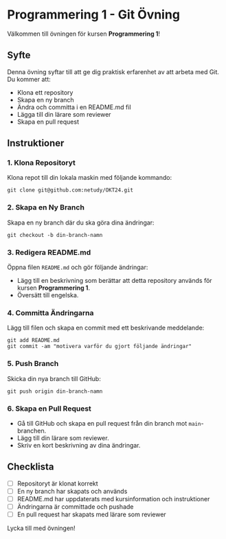 # Programmering 1 - Git Övning

Välkommen till övningen för kursen **Programmering 1**!

## Syfte

Denna övning syftar till att ge dig praktisk erfarenhet av att arbeta med Git. Du kommer att:
- Klona ett repository
- Skapa en ny branch
- Ändra och committa i en README.md fil
- Lägga till din lärare som reviewer
- Skapa en pull request

## Instruktioner

### 1. Klona Repositoryt
Klona repot till din lokala maskin med följande kommando:

    git clone git@github.com:netudy/OKT24.git

### 2. Skapa en Ny Branch
Skapa en ny branch där du ska göra dina ändringar:

    git checkout -b din-branch-namn

### 3. Redigera README.md
Öppna filen `README.md` och gör följande ändringar:
- Lägg till en beskrivning som berättar att detta repository används för kursen **Programmering 1**.
- Översätt till engelska.

### 4. Committa Ändringarna
Lägg till filen och skapa en commit med ett beskrivande meddelande:

    git add README.md
    git commit -am "motivera varför du gjort följande ändringar"

### 5. Push Branch
Skicka din nya branch till GitHub:

    git push origin din-branch-namn

### 6. Skapa en Pull Request
- Gå till GitHub och skapa en pull request från din branch mot `main`-branchen.
- Lägg till din lärare som reviewer.
- Skriv en kort beskrivning av dina ändringar.

## Checklista
- [ ] Repositoryt är klonat korrekt
- [ ] En ny branch har skapats och används
- [ ] README.md har uppdaterats med kursinformation och instruktioner
- [ ] Ändringarna är committade och pushade
- [ ] En pull request har skapats med lärare som reviewer

Lycka till med övningen!
